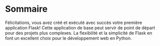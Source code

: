 # Sommaire

Félicitations, vous avez créé et exécuté avec succès votre première application Flask! Cette application de base peut servir de point de départ pour des projets plus complexes. La flexibilité et la simplicité de Flask en font un excellent choix pour le développement web en Python.

